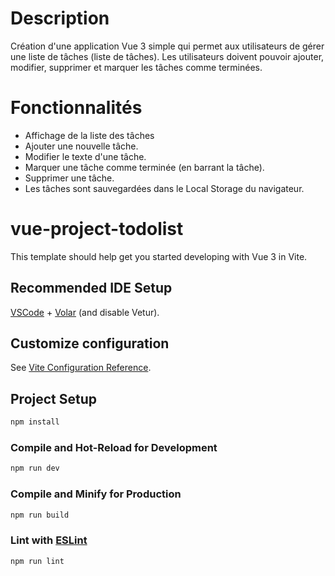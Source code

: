 # Description

Création d'une application Vue 3 simple qui permet aux utilisateurs de gérer une liste de tâches (liste de tâches). Les utilisateurs doivent pouvoir ajouter, modifier, supprimer et marquer les tâches comme terminées.

# Fonctionnalités

- Affichage de la liste des tâches
- Ajouter une nouvelle tâche.
- Modifier le texte d'une tâche.
- Marquer une tâche comme terminée (en barrant la tâche).
- Supprimer une tâche.
- Les tâches sont sauvegardées dans le Local Storage du navigateur.

# vue-project-todolist

This template should help get you started developing with Vue 3 in Vite.

## Recommended IDE Setup

[VSCode](https://code.visualstudio.com/) + [Volar](https://marketplace.visualstudio.com/items?itemName=Vue.volar) (and disable Vetur).

## Customize configuration

See [Vite Configuration Reference](https://vitejs.dev/config/).

## Project Setup

```sh
npm install
```

### Compile and Hot-Reload for Development

```sh
npm run dev
```

### Compile and Minify for Production

```sh
npm run build
```

### Lint with [ESLint](https://eslint.org/)

```sh
npm run lint
```
